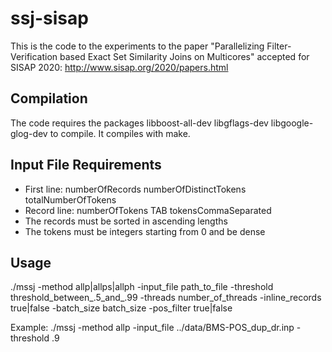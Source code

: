 # ssj-sisap

This is the code to the experiments to the paper "Parallelizing Filter-Verification based Exact Set Similarity Joins on Multicores" accepted for SISAP 2020: http://www.sisap.org/2020/papers.html

## Compilation
The code requires the packages libboost-all-dev libgflags-dev libgoogle-glog-dev to compile. It compiles with make.

## Input File Requirements
* First line: numberOfRecords numberOfDistinctTokens totalNumberOfTokens
* Record line: numberOfTokens TAB tokensCommaSeparated
* The records must be sorted in ascending lengths
* The tokens must be integers starting from 0 and be dense

## Usage
./mssj -method allp|allps|allph -input_file path_to_file -threshold threshold_between_.5_and_.99 -threads number_of_threads -inline_records true|false -batch_size batch_size -pos_filter true|false

Example:
./mssj -method allp -input_file ../data/BMS-POS_dup_dr.inp -threshold .9
